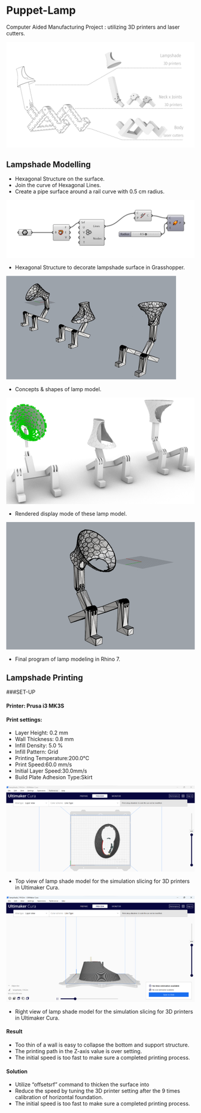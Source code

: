 # Puppet-Lamp
Computer Aided Manufacturing Project : utilizing 3D printers and laser cutters.

![image](Structure.png)

## Lampshade Modelling

- Hexagonal Structure on the surface.
- Join the curve of Hexagonal Lines.
- Create a pipe surface around a rail curve with 0.5 cm radius.

![image](Grasshopper_Hexagonal_Structure.png)

- Hexagonal Structure to decorate lampshade surface in Grasshopper.

![image](Concepts.png)

- Concepts & shapes of lamp model.

![image](Rendered_mode.png)

- Rendered display mode of these lamp model.

![image](Final_Program.png)

- Final program of lamp modeling in Rhino 7.


## Lampshade Printing
###SET-UP

#### Printer: Prusa i3 MK3S
#### Print settings:

- Layer Height: 0.2 mm
- Wall Thickness: 0.8 mm
- Infill Density: 5.0 %
- Infill Pattern: Grid
- Printing Temperature:200.0°C
- Print Speed:60.0 mm/s
- Initial Layer Speed:30.0mm/s
- Build Plate Adhesion Type:Skirt

![image](topview.png) 

- Top view of lamp shade model for the simulation slicing for 3D printers in Ultimaker Cura.

![image](rightview.png)

- Right view of lamp shade model for the simulation slicing for 3D printers in Ultimaker Cura.


#### Result
- Too thin of a wall is easy to collapse the bottom and support structure.
- The printing path in the Z-axis value is over setting.
- The initial speed is too fast to make sure a completed printing process.

#### Solution
- Utilize “offsetsrf” command to thicken the surface into 
- Reduce the speed by tuning the 3D printer setting after the 9 times calibration of horizontal foundation.
- The initial speed is too fast to make sure a completed printing process.

